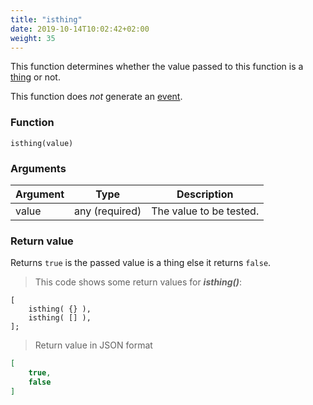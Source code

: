 ```yaml
---
title: "isthing"
date: 2019-10-14T10:02:42+02:00
weight: 35
---
```


This function determines whether the value passed to this function
is a [thing](../../data-types/thing-type) or not.

This function does *not* generate an [event](../../events).

### Function
`isthing(value)`

### Arguments
Argument | Type | Description
-------- | ---- | -----------
value | any (required) | The value to be tested.

### Return value
Returns `true` is the passed value is a thing else it returns `false`.

> This code shows some return values for ***isthing()***:

```thingsdb,json_response
[
    isthing( {} ),
    isthing( [] ),
];
```

> Return value in JSON format

```json
[
    true,
    false
]
```
